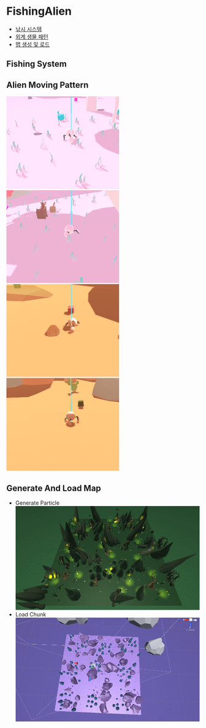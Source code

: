 # FishingAlien 

- [낚시 시스템](#fishing-system)
- [외계 생물 패턴](#alien-moving-pattern)
- [맵 생성 및 로드](#generate-and-load-map)

## Fishing System

## Alien Moving Pattern

![Basic](https://github.com/KimHeeRyeong/FishingAlien/blob/master/GIF/AlienMovingPattern/Basic.gif "Basic")
![Boss_Report](https://github.com/KimHeeRyeong/FishingAlien/blob/master/GIF/AlienMovingPattern/Boss_Report.gif "Boss_Report")  
![Escape](https://github.com/KimHeeRyeong/FishingAlien/blob/master/GIF/AlienMovingPattern/Escape.gif "Escape")
![Tracking](https://github.com/KimHeeRyeong/FishingAlien/blob/master/GIF/AlienMovingPattern/Tracking.gif "Tracking")  


## Generate And Load Map

- Generate Particle  
![ParticleGenerate](https://github.com/KimHeeRyeong/FishingAlien/blob/master/GIF/GenerateLoadMap/ParticleGenerate.gif "Generate Particle")
- Load Chunk   
![ChunkLoad](https://github.com/KimHeeRyeong/FishingAlien/blob/master/GIF/GenerateLoadMap/ChunkLoad.gif "Load Chunk")
